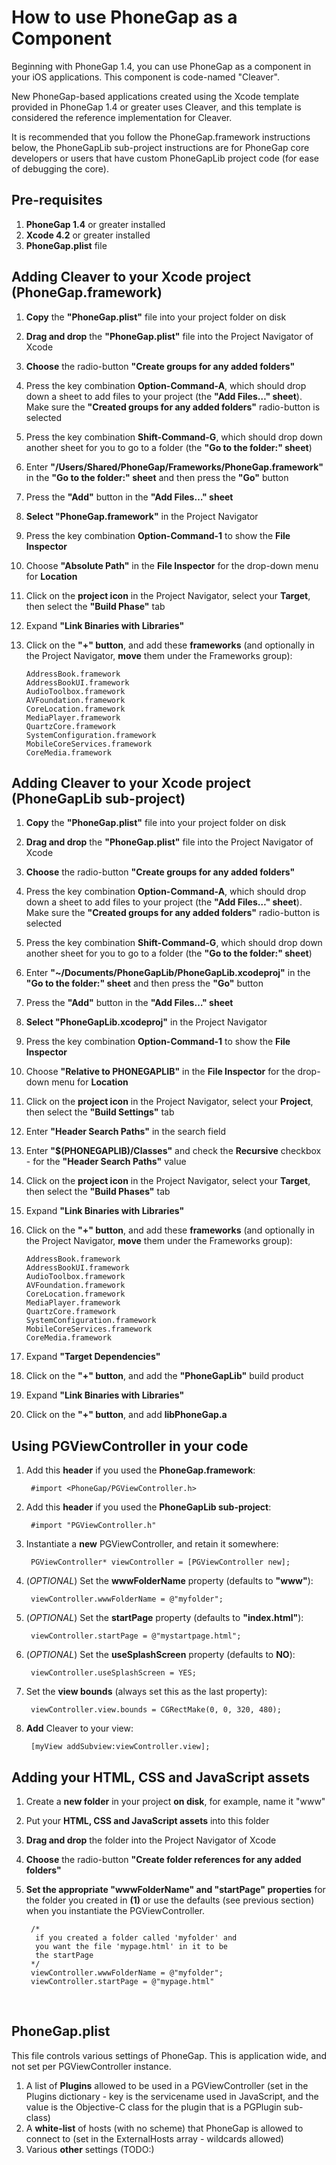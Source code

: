# How to use PhoneGap as a Component #
Beginning with PhoneGap 1.4, you can use PhoneGap as a component in your iOS applications. This component is code-named "Cleaver".

New PhoneGap-based applications created using the Xcode template provided in PhoneGap 1.4 or greater uses Cleaver, and this template is considered the reference implementation for Cleaver.

It is recommended that you follow the PhoneGap.framework instructions below, the PhoneGapLib sub-project instructions are for PhoneGap core developers or users that have custom PhoneGapLib project code (for ease of debugging the core).

## Pre-requisites ##
1. **PhoneGap 1.4** or greater installed
2. **Xcode 4.2** or greater installed
3. **PhoneGap.plist** file

## Adding Cleaver to your Xcode project (PhoneGap.framework) ##

1. **Copy** the **"PhoneGap.plist"** file into your project folder on disk
2. **Drag and drop** the **"PhoneGap.plist"** file into the Project Navigator of Xcode
3. **Choose** the radio-button **"Create groups for any added folders"**
4. Press the key combination **Option-Command-A**, which should drop down a sheet to add files to your project (the **"Add Files…" sheet**). Make sure the **"Created groups for any added folders"** radio-button is selected
5. Press the key combination **Shift-Command-G**, which should drop down another sheet for you to go to a folder (the **"Go to the folder:" sheet**)
6. Enter **"/Users/Shared/PhoneGap/Frameworks/PhoneGap.framework"** in the **"Go to the folder:" sheet** and then press the **"Go"** button
7. Press the **"Add"** button in the **"Add Files…" sheet**
8. **Select "PhoneGap.framework"** in the Project Navigator
9. Press the key combination **Option-Command-1** to show the **File Inspector**
10. Choose **"Absolute Path"** in the **File Inspector** for the drop-down menu for **Location** 
11. Click on the **project icon** in the Project Navigator, select your **Target**, then select the **"Build Phase"** tab
12. Expand **"Link Binaries with Libraries"**
13. Click on the **"+" button**, and add these **frameworks** (and optionally in the Project Navigator, **move** them under the Frameworks group):

        AddressBook.framework
        AddressBookUI.framework
        AudioToolbox.framework
        AVFoundation.framework
        CoreLocation.framework
        MediaPlayer.framework
        QuartzCore.framework
        SystemConfiguration.framework
        MobileCoreServices.framework
        CoreMedia.framework

## Adding Cleaver to your Xcode project (PhoneGapLib sub-project) ##

1. **Copy** the **"PhoneGap.plist"** file into your project folder on disk
2. **Drag and drop** the **"PhoneGap.plist"** file into the Project Navigator of Xcode
3. **Choose** the radio-button **"Create groups for any added folders"**
4. Press the key combination **Option-Command-A**, which should drop down a sheet to add files to your project (the **"Add Files…" sheet**). Make sure the **"Created groups for any added folders"** radio-button is selected
5. Press the key combination **Shift-Command-G**, which should drop down another sheet for you to go to a folder (the **"Go to the folder:" sheet**)
6. Enter **"~/Documents/PhoneGapLib/PhoneGapLib.xcodeproj"** in the **"Go to the folder:" sheet** and then press the **"Go"** button
7. Press the **"Add"** button in the **"Add Files…" sheet**
8. **Select "PhoneGapLib.xcodeproj"** in the Project Navigator
9. Press the key combination **Option-Command-1** to show the **File Inspector**
10. Choose **"Relative to PHONEGAPLIB"** in the **File Inspector** for the drop-down menu for **Location** 
11. Click on the **project icon** in the Project Navigator, select your **Project**, then select the **"Build Settings"** tab
12. Enter **"Header Search Paths"** in the search field
13. Enter **"$(PHONEGAPLIB)/Classes"** and check the **Recursive** checkbox - for the **"Header Search Paths"** value
14. Click on the **project icon** in the Project Navigator, select your **Target**, then select the **"Build Phases"** tab
15. Expand **"Link Binaries with Libraries"**
16. Click on the **"+" button**, and add these **frameworks** (and optionally in the Project Navigator, **move** them under the Frameworks group):

        AddressBook.framework
        AddressBookUI.framework
        AudioToolbox.framework
        AVFoundation.framework
        CoreLocation.framework
        MediaPlayer.framework
        QuartzCore.framework
        SystemConfiguration.framework
        MobileCoreServices.framework
        CoreMedia.framework
17. Expand **"Target Dependencies"**
18. Click on the **"+" button**, and add the **"PhoneGapLib"** build product
19. Expand **"Link Binaries with Libraries"**
20. Click on the **"+" button**, and add **libPhoneGap.a** 

## Using PGViewController in your code ##

1. Add this **header** if you used the **PhoneGap.framework**:

        #import <PhoneGap/PGViewController.h>

2. Add this **header** if you used the **PhoneGapLib sub-project**:

        #import "PGViewController.h"

3. Instantiate a **new** PGViewController, and retain it somewhere: 

        PGViewController* viewController = [PGViewController new];

4. (_OPTIONAL_) Set the **wwwFolderName** property (defaults to **"www"**):

        viewController.wwwFolderName = @"myfolder";

5. (_OPTIONAL_) Set the **startPage** property (defaults to **"index.html"**):

        viewController.startPage = @"mystartpage.html";

6. (_OPTIONAL_) Set the **useSplashScreen** property (defaults to **NO**):

        viewController.useSplashScreen = YES;

5. Set the **view bounds** (always set this as the last property):

        viewController.view.bounds = CGRectMake(0, 0, 320, 480);

6. **Add** Cleaver to your view:

        [myView addSubview:viewController.view];

## Adding your HTML, CSS and JavaScript assets ##

1. Create a **new folder** in your project **on disk**, for example, name it "www"
2. Put your **HTML, CSS and JavaScript assets** into this folder
3. **Drag and drop** the folder into the Project Navigator of Xcode
4. **Choose** the radio-button **"Create folder references for any added folders"**
5. **Set the appropriate "wwwFolderName" and "startPage" properties** for the folder you created in **(1)** or use the defaults (see previous section) when you instantiate the PGViewController.

        /*
         if you created a folder called 'myfolder' and
         you want the file 'mypage.html' in it to be 
         the startPage
        */
        viewController.wwwFolderName = @"myfolder";
        viewController.startPage = @"mypage.html"
<br />

## PhoneGap.plist ##

This file controls various settings of PhoneGap. This is application wide, and not set per PGViewController instance. 

1. A list of **Plugins** allowed to be used in a PGViewController (set in the Plugins dictionary - key is the servicename used in JavaScript, and the value is the Objective-C class for the plugin that is a PGPlugin sub-class)
2. A **white-list** of hosts (with no scheme) that PhoneGap is allowed to connect to (set in the ExternalHosts array - wildcards allowed)
3. Various **other** settings (TODO:)
